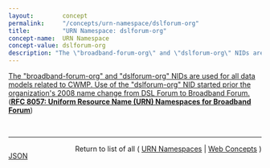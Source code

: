 ```yaml
---
layout:        concept
permalink:     "/concepts/urn-namespace/dslforum-org"
title:         "URN Namespace: dslforum-org"
concept-name:  URN Namespace
concept-value: dslforum-org
description: "The \"broadband-forum-org\" and \"dslforum-org\" NIDs are used for all data models related to CWMP. Use of the \"dslforum-org\" NID started prior the organization's 2008 name change from DSL Forum to Broadband Forum."
---
```


[The "broadband-forum-org" and "dslforum-org" NIDs are used for all data models related to CWMP. Use of the "dslforum-org" NID started prior the organization's 2008 name change from DSL Forum to Broadband Forum.](https://datatracker.ietf.org/doc/html/rfc8057#section-4 "Read documentation for URN Namespace &#34;dslforum-org&#34;") (**[RFC 8057: Uniform Resource Name (URN) Namespaces for Broadband Forum](/specs/IETF/RFC/8057 "This document describes the Namespace Identifiers (NIDs) &#34;bbf&#34;, &#34;broadband-forum-org&#34;, and &#34;dslforum-org&#34; for Uniform Resource Names (URNs) used to identify resources published by Broadband Forum (BBF). BBF specifies and manages resources that utilize these three URN identification models. Management activities for these and other resource types are handled by BBF.")**)

<br/>
<hr/>

<p style="float : left"><a href="./dslforum-org.json" title="JSON representing this particular Web Concept value">JSON</a></p>
<p style="text-align: right">Return to list of all ( <a href="../urn-namespace/">URN Namespaces</a> | <a href="../">Web Concepts</a> )</p>
